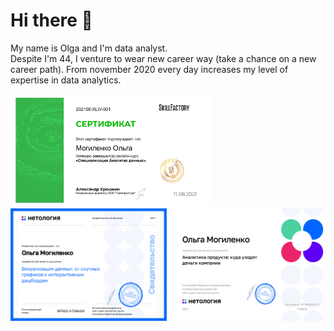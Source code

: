 # Hi there 👋

My name is Olga and I'm data analyst.  
Despite I'm 44, I venture to wear new career way (take a chance on a new career path). From november 2020 every day increases my level of expertise in data analytics. 

<body>
  <p>
    <img src="imgs/S0.jpg" width="320" height="180">
    <img src="imgs/S1.jpg" width="250" height="180">
    <img src="imgs/S2.jpg" width="250" height="180">
    
  </p>
 </body>

<!--
**AshtaLaVista/AshtaLaVista** is a ✨ _special_ ✨ repository because its `README.md` (this file) appears on your GitHub profile.

Here are some ideas to get you started:

- 🔭 I’m currently working on ...
- 🌱 I’m currently learning ...
- 👯 I’m looking to collaborate on ...
- 🤔 I’m looking for help with ...
- 💬 Ask me about ...
- 📫 How to reach me: ...
- 😄 Pronouns: ...
- ⚡ Fun fact: ...>

- 

